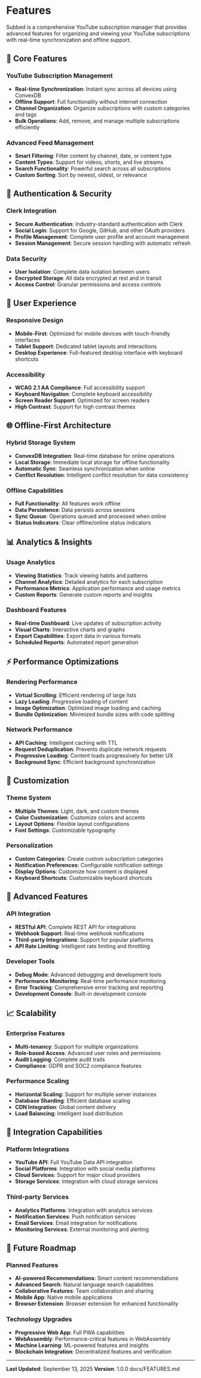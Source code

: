 # Features

Subbed is a comprehensive YouTube subscription manager that provides advanced features for organizing and viewing your YouTube subscriptions with real-time synchronization and offline support.

## 🎥 Core Features

### YouTube Subscription Management
- **Real-time Synchronization**: Instant sync across all devices using ConvexDB
- **Offline Support**: Full functionality without internet connection
- **Channel Organization**: Organize subscriptions with custom categories and tags
- **Bulk Operations**: Add, remove, and manage multiple subscriptions efficiently

### Advanced Feed Management
- **Smart Filtering**: Filter content by channel, date, or content type
- **Content Types**: Support for videos, shorts, and live streams
- **Search Functionality**: Powerful search across all subscriptions
- **Custom Sorting**: Sort by newest, oldest, or relevance

## 🔐 Authentication & Security

### Clerk Integration
- **Secure Authentication**: Industry-standard authentication with Clerk
- **Social Login**: Support for Google, GitHub, and other OAuth providers
- **Profile Management**: Complete user profile and account management
- **Session Management**: Secure session handling with automatic refresh

### Data Security
- **User Isolation**: Complete data isolation between users
- **Encrypted Storage**: All data encrypted at rest and in transit
- **Access Control**: Granular permissions and access controls

## 📱 User Experience

### Responsive Design
- **Mobile-First**: Optimized for mobile devices with touch-friendly interfaces
- **Tablet Support**: Dedicated tablet layouts and interactions
- **Desktop Experience**: Full-featured desktop interface with keyboard shortcuts

### Accessibility
- **WCAG 2.1 AA Compliance**: Full accessibility support
- **Keyboard Navigation**: Complete keyboard accessibility
- **Screen Reader Support**: Optimized for screen readers
- **High Contrast**: Support for high contrast themes

## 🌐 Offline-First Architecture

### Hybrid Storage System
- **ConvexDB Integration**: Real-time database for online operations
- **Local Storage**: Immediate local storage for offline functionality
- **Automatic Sync**: Seamless synchronization when online
- **Conflict Resolution**: Intelligent conflict resolution for data consistency

### Offline Capabilities
- **Full Functionality**: All features work offline
- **Data Persistence**: Data persists across sessions
- **Sync Queue**: Operations queued and processed when online
- **Status Indicators**: Clear offline/online status indicators

## 📊 Analytics & Insights

### Usage Analytics
- **Viewing Statistics**: Track viewing habits and patterns
- **Channel Analytics**: Detailed analytics for each subscription
- **Performance Metrics**: Application performance and usage metrics
- **Custom Reports**: Generate custom reports and insights

### Dashboard Features
- **Real-time Dashboard**: Live updates of subscription activity
- **Visual Charts**: Interactive charts and graphs
- **Export Capabilities**: Export data in various formats
- **Scheduled Reports**: Automated report generation

## ⚡ Performance Optimizations

### Rendering Performance
- **Virtual Scrolling**: Efficient rendering of large lists
- **Lazy Loading**: Progressive loading of content
- **Image Optimization**: Optimized image loading and caching
- **Bundle Optimization**: Minimized bundle sizes with code splitting

### Network Performance
- **API Caching**: Intelligent caching with TTL
- **Request Deduplication**: Prevents duplicate network requests
- **Progressive Loading**: Content loads progressively for better UX
- **Background Sync**: Efficient background synchronization

## 🎨 Customization

### Theme System
- **Multiple Themes**: Light, dark, and custom themes
- **Color Customization**: Customize colors and accents
- **Layout Options**: Flexible layout configurations
- **Font Settings**: Customizable typography

### Personalization
- **Custom Categories**: Create custom subscription categories
- **Notification Preferences**: Configurable notification settings
- **Display Options**: Customize how content is displayed
- **Keyboard Shortcuts**: Customizable keyboard shortcuts

## 🔧 Advanced Features

### API Integration
- **RESTful API**: Complete REST API for integrations
- **Webhook Support**: Real-time webhook notifications
- **Third-party Integrations**: Support for popular platforms
- **API Rate Limiting**: Intelligent rate limiting and throttling

### Developer Tools
- **Debug Mode**: Advanced debugging and development tools
- **Performance Monitoring**: Real-time performance monitoring
- **Error Tracking**: Comprehensive error tracking and reporting
- **Development Console**: Built-in development console

## 📈 Scalability

### Enterprise Features
- **Multi-tenancy**: Support for multiple organizations
- **Role-based Access**: Advanced user roles and permissions
- **Audit Logging**: Complete audit trails
- **Compliance**: GDPR and SOC2 compliance features

### Performance Scaling
- **Horizontal Scaling**: Support for multiple server instances
- **Database Sharding**: Efficient database scaling
- **CDN Integration**: Global content delivery
- **Load Balancing**: Intelligent load distribution

## 🔄 Integration Capabilities

### Platform Integrations
- **YouTube API**: Full YouTube Data API integration
- **Social Platforms**: Integration with social media platforms
- **Cloud Services**: Support for major cloud providers
- **Storage Services**: Integration with cloud storage services

### Third-party Services
- **Analytics Platforms**: Integration with analytics services
- **Notification Services**: Push notification services
- **Email Services**: Email integration for notifications
- **Monitoring Services**: External monitoring and alerting

## 🚀 Future Roadmap

### Planned Features
- **AI-powered Recommendations**: Smart content recommendations
- **Advanced Search**: Natural language search capabilities
- **Collaborative Features**: Team collaboration and sharing
- **Mobile App**: Native mobile applications
- **Browser Extension**: Browser extension for enhanced functionality

### Technology Upgrades
- **Progressive Web App**: Full PWA capabilities
- **WebAssembly**: Performance-critical features in WebAssembly
- **Machine Learning**: ML-powered features and insights
- **Blockchain Integration**: Decentralized features and verification

---

**Last Updated**: September 13, 2025
**Version**: 1.0.0</content>
<parameter name="filePath">docs/FEATURES.md